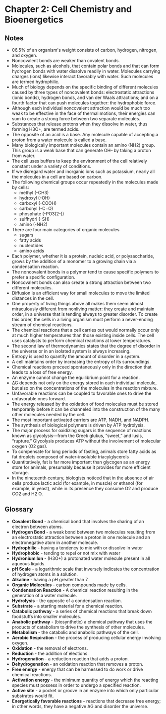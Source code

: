 # Chapter 2: Cell Chemistry and Bioenergetics

## Notes
- 06.5% of an organism's weight consists of carbon, hydrogen, nitrogen, and oxygen.
- Noncovalent bonds are weaker than covalent bonds.
- Molecules, such as alcohols, that contain polar bonds and that can form  hydrogen bonds with water dissolve readily in water. Molecules carrying charges (ions) likewise interact favorably with water. Such molecules are termed hydrophilic.
- Much of biology depends on the specific binding of different molecules caused by  three types of noncovalent bonds: electrostatic attractions (ionic bonds), hydrogen bonds, and van der Waals attractions; and on a fourth factor that can push  molecules together: the hydrophobic force.
- Although each individual noncovalent attraction would be much too weak to be effective in the face of thermal motions, their energies can sum to create a strong force between two separate molecules.
- Substances that release protons when they dissolve in water, thus forming  H3O+, are termed acids.
- The opposite of an acid is a base. Any molecule capable of accepting a proton  from a water molecule is called a base.
- Many biologically important molecules contain an amino (NH2) group. This group is a weak base that can generate OH– by taking a proton from water.
- The cell uses buffers to keep the environment of the cell relatively constant
under a variety of conditions.
- If we disregard water and inorganic ions such as potassium, nearly all the molecules in a cell are based on carbon.
- The following chemical groups occur repeatedly in the molecules made by cells:
  - methyl (-CH3)
  - hydroxyl (-OH)
  - carboxyl (-COOH)
  - carbonyl (-C=O)
  - phosphate (-PO3(2-))
  - sulfhydrl (-SH)
  - amino (-NH2)
- There are four main categories of organic molecules
  - sugars
  - fatty acids
  - nucleotides
  - amino acids
- Each polymer, whether it is a protein, nucleic acid, or polysaccharide, grows by the addition of a monomer to a growing
chain via a condensation reaction.
- The noncovalent bonds in a polymer tend to cause specific polymers to prefer
a specific configuration.
- Noncovalent bonds can also create a strong attraction between two different molecules.
- Diffusion is an efficient way for small molecules to move the limited distances in the cell.
- One property of living things above all makes them seem almost miraculously different from nonliving matter: they create and maintain order, in a universe that is tending always to greater disorder. To create this order, the cells in  a living organism must perform a never-ending stream of chemical reactions.
- The chemical reactions that a cell carries out would normally occur only at much  higher temperatures than those existing inside cells. The cell uses catalysts to perform chemical reactions at lower temperatures.
- The second law of thermodynamics states that the degree of disorder in the universe or in an isolated system is always increasing.
- Entropy is used to quantify the amount of disorder in a system.
- A cell maintains order by increasing the entropy of its surroundings.
- Chemical reactions proceed spontaneously only in the direction that leads to a loss of free energy.
- An enzyme cannot change the equilibrium point for a reaction.
- ∆G depends not only on the energy stored in each individual molecule, but also on the concentrations of the molecules in the reaction  mixture.
- Unfavorable reactions can be coupled to favorable ones to drive the unfavorable ones forward.
- The energy released by the oxidation of food molecules must be stored temporarily before it can be channeled into the construction of the many other molecules needed by the cell.
- The most important activated carriers are ATP, NADH, and NADPH.
- The synthesis of biological polymers is driven by ATP hydrolysis.
- The major process for oxidizing sugars is the sequence of reactions known as  glycolysis—from the Greek glukus, “sweet,” and lusis, “rupture.” Glycolysis produces ATP without the involvement of molecular oxygen (O2 gas).
- To compensate for long periods of fasting, animals store fatty acids as fat droplets composed of water-insoluble triacylglycerols
- Quantitatively, fat is far more important than glycogen as an energy store for  animals, presumably because it provides for more efficient storage.
- In the nineteenth century, biologists noticed that in the absence of air cells produce lactic acid (for example, in muscle) or ethanol (for example, in yeast), while  in its presence they consume O2 and produce CO2 and H2 O.

## Glossary
- **Covalent Bond** - a chemical bond that involves the sharing of an electron
between atoms.
- **Hydrogen Bond** - a weak bond between two molecules resulting from an
electrostatic attraction between a proton in one molecule and an
electronegative atom in another molecule.
- **Hydrophilic** - having a tendency to mix with or dissolve in water
- **Hydrophobic** - tending to repel or not mix with water
- **Hydronium Ion** - (H3O+) a protonated water molecule present in all aqueous liquids.
- **pH Scale** - a logarithmic scale that inversely indicates the concentration of
hydrogen atoms in a solution.
- **Alkaline** - having a pH greater than 7.
- **Organic Molecules** - carbon compounds made by cells.
- **Condensation Reaction** - A chemical reaction resulting in the generation of a water molecule.
- **Hydrolysis** - the opposite of a condensation reaction.
- **Substrate** - a starting material for a chemical reaction.
- **Catabolic pathway** - a series of chemical reactions that break down foodstuffs into smaller molecules.
- **Anabolic pathway** - (biosynthetic) a chemical pathway that uses the products of catabolism to drive the synthesis of other molecules.
- **Metabolism** - the catabolic and anabolic pathways of the cell.
- **Aerobic Respiration** - the process of producing cellular energy involving oxygen.
- **Oxidation** - the removal of electrons.
- **Reduction** - the addition of elections.
- **Hydrogenation** - a reduction reaction that adds a proton.
- **Dehydrogenation** - an oxidation reaction that removes a proton.
- **Free energy** - energy that can be harnessed to do work or drive chemical reactions.
- **Activation energy** - the minimum quantity of energy which the reacting species must possess in order to undergo a specified reaction.
- **Active site** - a pocket or groove in an enzyme into which only particular substrates would fit.
- **Energetically favorable reactions** - reactions that decrease free energy; in  other words, they have a negative ∆G and disorder the universe.

